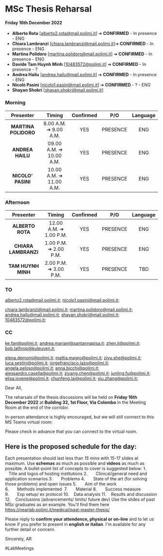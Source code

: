 # MSc Thesis Reharsal

#### Friday 16th December 2022

- **Alberto Rota** [alberto2.rota@mail.polimi.it] ➔ **CONFIRMED** - In presence - ENG
- **Chiara Lambranzi** [chiara.lambranzi@mail.polimi.it]➔ **CONFIRMED** - In presence - ENG
- **Martina Polidoro** [martina.polidoro@mail.polimi.it] ➔ **CONFIRMED** - In presence - ENG
- **Davide Tam Huynh Minh** [10483572@polimi.it] ➔ **CONFIRMED** - In presence - ?
- **Andrea Hailu** [andrea.hailu@mail.polimi.it] ➔ **CONFIRMED** - In presence - ENG
- **Nicolò Pasini** [nicolo1.pasini@mail.polimi.it] ➔ **CONFIRMED** - ? - ENG
- **Shayan Shokri** [shayan.shokri@mail.polimi.it] 

### Morning 
| Presenter | Timing | Confirmed | P/O | Language|
| :----: | :----: | :----: | :----: | :----: |
|**MARTINA POLIDORO**|8.00 A.M. ➔ 9.00 A.M.| YES | PRESENCE | ENG|
|**ANDREA HAILU**|09.00 A.M. ➔ 10.00 A.M.|YES | PRESENCE |ENG |
|**NICOLO’ PASINI**| 10.00 A.M. ➔ 11.00 A.M.|YES | PRESENCE|ENG |


### Afternoon
| Presenter | Timing | Confirmed | P/O| Language|
| :----:       | :----: | :----: | :----: | :----: |
|**ALBERTO ROTA**| 12.00 A.M. ➔ 1.00 P.M.| YES | PRESENCE | ENG|
|**CHIARA LAMBRANZI**|1.00 P.M. ➔ 2.00 P.M.| YES | PRESENCE | ENG|
|**TAM HUYNH MINH**| 2.00 P.M. ➔ 3.00 P.M.| YES| PRESENCE|TBD |

### TO
alberto2.rota@mail.polimi.it;
nicolo1.pasini@mail.polimi.it;

chiara.lambranzi@mail.polimi.it;
martina.polidoro@mail.polimi.it;
andrea.hailu@mail.polimi.it;
shayan.shokri@mail.polimi.it;
10483572@polimi.it;

### CC
ke.fan@polimi.it;
andrea.mariani@santannapisa.it;
zhen.li@polimi.it;
bob.lathrop@kuleuven.it;

elena.demomi@polimi.it;
mattia.magro@polimi.it;
ziyu.she@polimi.it;
luca.sestini@polimi.it;
jorgefrancisco.lazo@polimi.it;
angela.peloso@polimi.it;
anna.bicchi@polimi.it;
alessandro.casella@polimi.it;
ziyang.chen@polimi.it;
junling.fu@polimi.it;
elisa.iovene@polimi.it;
chunfeng.lai@polimi.it;
xiu.zhang@polimi.it;

Dear All,

The reharsals of the thesis discussions will be held on **Friday 16th December 2022** at **Building 32, 1st Floor, Via Colombo** in the Meeting Room at the end of the corridor.

In-person attendance is highly encouraged, but we will still connect to this MS Teams virtual room:

Please check in advance that you can connect to the virtual room.

Here is the proposed schedule for the day:
- 

Each presentation should last less than *15 mins* with 15-17 slides at maximum. Use **schemas** as much as possible and **videos** as much as possible. A bullet-point list of concepts to cover is suggested below:
1.       Title and logos of hosting institutions
2.       Clinical/general need and application scenarios
3.       Problems
4.       State of the art (for solving those problems) and open issues
5.       Aim of the work
6.       Methods implemented 
7.       Material
8.       Success measure
9.       Exp setup/ ex protocol
10.     Data analysis
11.     Results and discussion
12.     Conclusions (advancements/ limits/ future dev)
Use the slides of past MSc graduates as an example. You'll find them here https://nearlab.polimi.it/medical/past-master-thesis/

Please reply to **confirm your attendence, physical or on-line** and to let us know if you prefer to present in **english or italian**.
I'm available for any further detail or concern.

Sincerely,
AR

#LabMeetings 
